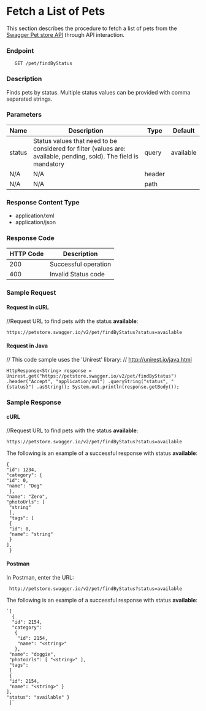 

# Fetch a List of Pets

This section describes the procedure to fetch a list of pets from the [Swagger Pet store API](https://petstore.swagger.io/) through API interaction.


### Endpoint
       GET /pet/findByStatus

### Description
Finds pets by status.
Multiple status values can be provided with comma separated strings.

       
### Parameters

| Name|Description|Type  |Default|
|--------|-------------------------------------------------------------------------------------------|------|------------|
| status |Status values that need to be considered for filter (values are: available, pending, sold). The field is mandatory |query | available
| N/A|N/A|header|  
|N/A| N/A|path| 

### Response Content Type
-   application/xml
-   application/json

### Response Code

| HTTP Code       |Description                          |           
|--------------|-------------------------------|
|200           |Successful operation   
|400           |Invalid Status code

### Sample Request

#### Request in cURL
//Request URL to find pets with the status **available**: 

    https://petstore.swagger.io/v2/pet/findByStatus?status=available

#### Request in Java 
// This code sample uses the 'Unirest' library: 
// http://unirest.io/java.html 

    HttpResponse<String> response = Unirest.get("https://petstore.swagger.io/v2/pet/findByStatus") .header("Accept", "application/xml") .queryString("status", "{status}") .asString(); System.out.println(response.getBody());


### Sample Response

#### cURL

//Request URL to find pets with the status **available**: 

    https://petstore.swagger.io/v2/pet/findByStatus?status=available
    
The following is an example of a successful  response with status **available**:

    {
    "id": 1234,
    "category": {
    "id": 0,
    "name": "Dog"
     },
    "name": "Zero",
    "photoUrls": [
     "string"
     ],
     "tags": [
     {
     "id": 0,
     "name": "string"
     }
    ],
     }

#### Postman
In Postman, enter the URL:  

     http://petstore.swagger.io/v2/pet/findByStatus?status=available 

  The following is an example of a successful  response with status **available**:
  

    `[ 
      { 
      "id": 2154, 
      "category": 
       { 
        "id": 2154, 
        "name": "<string>" 
       }, 
     "name": "doggie", 
     "photoUrls": [ "<string>" ], 
     "tags": 
     [ 
     { 
     "id": 2154, 
     "name": "<string>" } 
    ], 
    "status": "available" }
     ]`



<!--stackedit_data:
eyJwcm9wZXJ0aWVzIjoidGl0bGU6IFBldFN0b3JlXG5hdXRob3
I6IFRydXB0aVxuc3RhdHVzOiBGcnN0IGRyYWZ0XG5kYXRlOiAy
Mi0wMy0yMDI0XG4iLCJoaXN0b3J5IjpbMjA5MDcyODQyNCwtMT
kyNDU4NzU0NSw4MTY1MDI0MDZdfQ==
-->